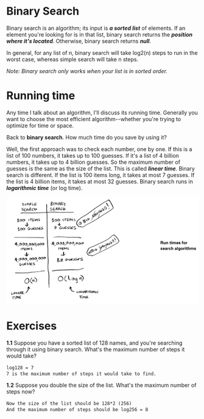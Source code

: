# Binary Search
Binary search is an algorithm; its input is ***a sorted list*** of elements. If an element you're looking for is in that list, binary search returns the ***position where it's located***. Otherwise, binary search returns ***null***.

In general, for any list of n, binary search will take log2(n) steps to run in the worst case, whereas simple search will take n steps.

*Note: Binary search only works when your list is in sorted order.*

# Running time
Any time I talk about an algorithm, I'll discuss its running time. Generally you want to choose the most efficient algorithm--whether you're trying to optimize for time or space.

Back to **binary search**. How much time do you save by using it? 

Well, the first approach was to check each number, one by one. If this is a list of 100 numbers, it takes up to 100 guesses. If it's a list of 4 billion numbers, it takes up to 4 billion guesses. So the maximum number of guesses is the same as the size of the list. This is called ***linear time***.
Binary search is different. If the list is 100 items long, it takes at most 7 guesses. If the list is 4 billion items, it takes at most 32 guesses. Binary search runs in ***logarithmic time*** (or log time).

![Running Time](img/run_time_for_bin_search.png)

# Exercises

**1.1** Suppose you have a sorted list of 128 names, and you're searching through it using binary search. What's the maximum number of steps it would take?

    log128 = 7
    7 is the maximum number of steps it would take to find.

**1.2** Suppose you double the size of the list. What's the maximum number of steps now?

    Now the size of the list should be 128*2 (256)
    And the maximum number of steps should be log256 = 8